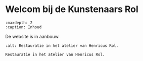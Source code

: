 
# Welcom bij de Kunstenaars Rol

```{toctree}
:maxdepth: 2
:caption: Inhoud
```

De website is in aanbouw.

```{figure} images/00036.bmp
:alt: Restauratie in het atelier van Henricus Rol.

Restauratie in het atelier van Henricus Rol.
```
